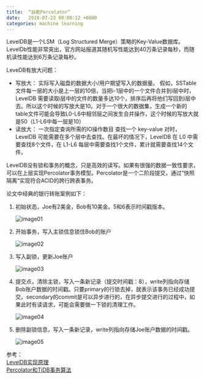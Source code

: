 ```yaml
---
title:  “谷歌Percolator”
date:   2018-07-23 08:00:12 +0800
categories: machine learning
---
```


LevelDB是一个LSM（Log Structured Merge）策略的Key-Value数据库。LevelDb性能非常突出，官方网站报道其随机写性能达到40万条记录每秒，而随机读性能达到6万条记录每秒。


LeveDB有放大问题：
- 写放大： 实际写入磁盘的数据大小/用户期望写入的数据量。
    假如，SSTable文件每一层的大小是上一层的10倍，当把i-1层中的一个文件合并到i层中时，LevelDB 需要读取i层中的文件的数量多达10个，排序后再将他们写回到i层中去。所以这个时候的写放大是10。对于一个很大的数据集，生成一个新的table文件可能会导致L0-L6中相邻层之间发生合并操作，这个时候的写放大就是50（L1-L6中每一层是10）
- 读放大： 一次指定查询所需的IO操作数目
    查找一个 key-value 对时，LevelDB 可能需要在多个层中去查找。在最坏的情况下，LevelDB 在 L0 中需要查找8个文件，在 L1-L6 每层中需要查找1个文件，累计就需要查找14个文件。

LevelDB没有锁和事务的概念，只是高效的读写。如果有很强的数据一致性要求，可以在上层实现Percolator事务模型。Percolator是一个二阶段提交，通过”快照隔离“实现符合ACID的跨行跨表事务。

论文中经典的银行转账案例如下：

1. 初始状态，Joe有2美金，Bob有10美金。5和6表示时间戳版本。

    ![image01]({{site.baseurl}}/image/20180723/percolator_init.png)

2. 开始事务，写入主锁信息锁住Bob的账户

    ![image02]({{site.baseurl}}/image/20180723/percolator_primary_lock.png)

3. 写入副锁，更新Joe账户

    ![image03]({{site.baseurl}}/image/20180723/percolator_sec_lock.png)

4. 提交点，清除主锁，写入一条新记录（提交时间戳：8），write列指向存储Bob账户数据的时间戳。只要primary的行锁去掉，就表示该事务已经成功提交。secondary的commit是可以异步进行的，在异步提交进行的过程中，如果此时有读请求，可能会需要做一下锁的清理工作。

    ![image04]({{site.baseurl}}/image/20180723/percolator_commit_1.png)

5. 删除副锁信息，写入一条新记录，write列指向存储Joe账户数据的时间戳。

    ![image05]({{site.baseurl}}/image/20180723/percolator_commit_2.png)

参考：  
[LevelDB实现原理](http://www.cnblogs.com/haippy/archive/2011/12/04/2276064.html)  
[Percolator和TiDB事务算法](https://pingcap.com/blog-cn/percolator-and-txn/)